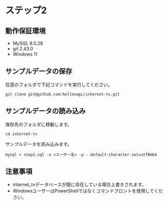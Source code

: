 # ステップ2

## 動作保証環境
- MySQL 8.0.28
- git 2.43.0
- Windows 11

## サンプルデータの保存

任意のフォルダで下記コマンドを実行してください。
```
git clone git@github.com:hellonagi/internet-tv.git
```

## サンプルデータの読み込み

保存先のフォルダに移動します。
```
cd internet-tv
```

サンプルデータを読み込みます。
```
mysql < step2.sql -u <ユーザー名> -p --default-character-set=utf8mb4
```

## 注意事項
- internet_tvデータベースが既に存在している場合上書きされます。
- WindowsユーザーはPowerShellではなくコマンドプロントを使用してください。